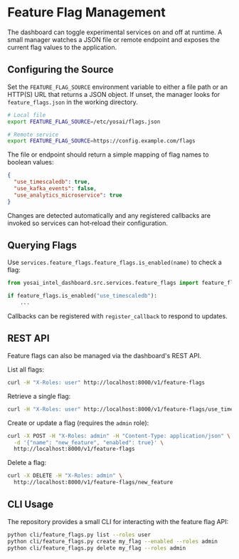 # Feature Flag Management

The dashboard can toggle experimental services on and off at runtime. A
small manager watches a JSON file or remote endpoint and exposes the
current flag values to the application.

## Configuring the Source

Set the `FEATURE_FLAG_SOURCE` environment variable to either a file path
or an HTTP(S) URL that returns a JSON object. If unset, the manager
looks for `feature_flags.json` in the working directory.

```bash
# Local file
export FEATURE_FLAG_SOURCE=/etc/yosai/flags.json

# Remote service
export FEATURE_FLAG_SOURCE=https://config.example.com/flags
```

The file or endpoint should return a simple mapping of flag names to
boolean values:

```json
{
  "use_timescaledb": true,
  "use_kafka_events": false,
  "use_analytics_microservice": true
}
```

Changes are detected automatically and any registered callbacks are
invoked so services can hot‑reload their configuration.

## Querying Flags

Use `services.feature_flags.feature_flags.is_enabled(name)` to check a
flag:

```python
from yosai_intel_dashboard.src.services.feature_flags import feature_flags

if feature_flags.is_enabled("use_timescaledb"):
    ...
```

Callbacks can be registered with `register_callback` to respond to
updates.

## REST API

Feature flags can also be managed via the dashboard's REST API.

List all flags:

```bash
curl -H "X-Roles: user" http://localhost:8000/v1/feature-flags
```

Retrieve a single flag:

```bash
curl -H "X-Roles: user" http://localhost:8000/v1/feature-flags/use_timescaledb
```

Create or update a flag (requires the `admin` role):

```bash
curl -X POST -H "X-Roles: admin" -H "Content-Type: application/json" \
  -d '{"name": "new_feature", "enabled": true}' \
  http://localhost:8000/v1/feature-flags
```

Delete a flag:

```bash
curl -X DELETE -H "X-Roles: admin" \
  http://localhost:8000/v1/feature-flags/new_feature
```

## CLI Usage

The repository provides a small CLI for interacting with the feature
flag API:

```bash
python cli/feature_flags.py list --roles user
python cli/feature_flags.py create my_flag --enabled --roles admin
python cli/feature_flags.py delete my_flag --roles admin
```
